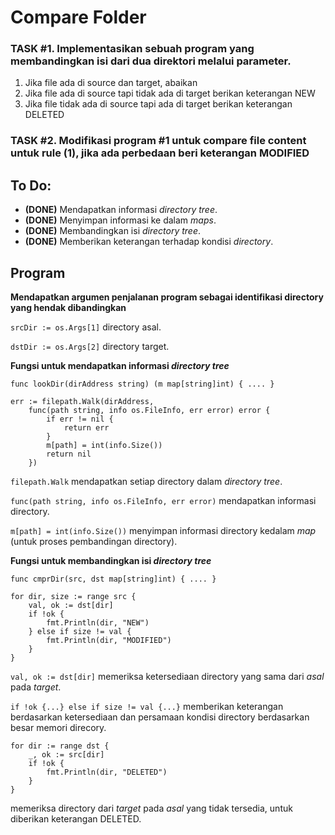 # Compare Folder

### TASK #1. Implementasikan sebuah program yang membandingkan isi dari dua direktori melalui parameter.
1. Jika file ada di source dan target, abaikan
2. Jika file ada di source tapi tidak ada di target berikan keterangan NEW
3. Jika file tidak ada di source tapi ada di target berikan keterangan DELETED
### TASK #2. Modifikasi program #1 untuk compare file content untuk rule (1), jika ada perbedaan beri keterangan MODIFIED

## To Do:
+ **(DONE)** Mendapatkan informasi *directory tree*.
+ **(DONE)** Menyimpan informasi ke dalam *maps*.
+ **(DONE)** Membandingkan isi *directory tree*.
+ **(DONE)** Memberikan keterangan terhadap kondisi *directory*.

## Program
**Mendapatkan argumen penjalanan program sebagai identifikasi directory yang hendak dibandingkan**

`srcDir := os.Args[1]` directory asal.

`dstDir := os.Args[2]` directory target.

**Fungsi untuk mendapatkan informasi *directory tree***

`func lookDir(dirAddress string) (m map[string]int) { .... }`

```
err := filepath.Walk(dirAddress,
    func(path string, info os.FileInfo, err error) error {
        if err != nil {
            return err
        }
        m[path] = int(info.Size())
        return nil
    })
```

`filepath.Walk` mendapatkan setiap directory dalam *directory tree*.

`func(path string, info os.FileInfo, err error)` mendapatkan informasi directory.

`m[path] = int(info.Size())` menyimpan informasi directory kedalam *map* (untuk proses pembandingan directory).

**Fungsi untuk membandingkan isi *directory tree***

`func cmprDir(src, dst map[string]int) { .... }`

```
for dir, size := range src {
    val, ok := dst[dir]
    if !ok {
        fmt.Println(dir, "NEW")
    } else if size != val {
        fmt.Println(dir, "MODIFIED")
    }
}
```

`val, ok := dst[dir]` memeriksa ketersediaan directory yang sama dari *asal* pada *target*.

`if !ok {...} else if size != val {...}` memberikan keterangan berdasarkan ketersediaan dan persamaan kondisi directory berdasarkan besar memori direcory.

```
for dir := range dst {
    _, ok := src[dir]
    if !ok {
        fmt.Println(dir, "DELETED")
    }
}
```
memeriksa directory dari *target* pada *asal* yang tidak tersedia, untuk diberikan keterangan DELETED.